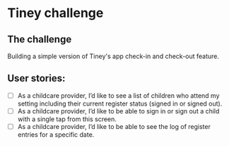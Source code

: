 # Tiney challenge

## The challenge

Building a simple version of Tiney's app check-in and check-out feature.

## User stories:

- [ ] As a childcare provider, I’d like to see a list of children who attend my setting including their current register status (signed in or signed out).
- [ ] As a childcare provider, I’d like to be able to sign in or sign out a child with a single tap from this screen.
- [ ] As a childcare provider, I’d like to be able to see the log of register entries for a specific date.
